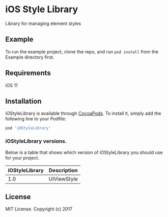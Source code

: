 # iOS Style Library 
Library for managing element styles

## Example
To run the example project, clone the repo, and run `pod install` from the Example directory first.


## Requirements
iOS 11


## Installation

iOStyleLibrary is available through [CocoaPods](http://cocoapods.org). To install
it, simply add the following line to your Podfile:

```ruby
pod 'iOStyleLibrary'
```

### iOStyleLibrary versions.

Below is a table that shows which version of iOStyleLibrary you should use for
your project.

| iOStyleLibrary | Description                               |
| -------------- | ----------------------------------------- | 
| 1.0            | UIViewStyle<T>                            |



## License
MIT License. Copyright (c) 2017
